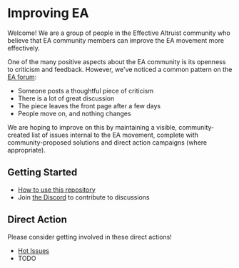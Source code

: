 # Improving EA
Welcome! We are a group of people in the Effective Altruist community who believe that EA community members can improve the EA movement more effectively.

One of the many positive aspects about the EA community is its openness to criticism and feedback. However, we've noticed a common pattern on the [EA forum](https://forum.effectivealtruism.org/):
- Someone posts a thoughtful piece of criticism
- There is a lot of great discussion
- The piece leaves the front page after a few days
- People move on, and nothing changes

We are hoping to improve on this by maintaining a visible, community-created list of issues internal to the EA movement, complete with community-proposed solutions and direct action campaigns (where appropriate).

## Getting Started
- [How to use this repository](HOWTO.md)
- Join [the Discord](https://discord.gg/YUCwDFyBpA) to contribute to discussions

## Direct Action 
Please consider getting involved in these direct actions!
- [Hot Issues](https://github.com/zhempstead/ea_redteam_example/issues?q=is%3Aissue+is%3Aopen+sort%3Areactions-%2B1-desc)
- TODO
